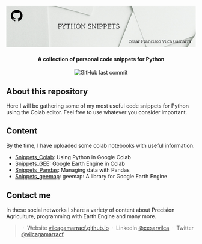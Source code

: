 <p align='center'>
   <img src="Python_snippets_logo.jpg" alt="Python Snippets Logo"/>
</p>

<h4 align="center"> A collection of personal code snippets for Python</h4>

<p align='center'>
   <img src="https://img.shields.io/github/last-commit/vilcagamarracf/Python_Snippets?style=flat-square" alt="GitHub last commit"/>
</p>

## About this repository

Here I will be gathering some of my most useful code snippets for Python using the Colab editor. Feel free to use whatever you consider important.

## Content

By the time, I have uploaded some colab notebooks with useful information.  

- [Snippets_Colab](Python_Snippets/Snippets/Snippets_Colab.ipynb): Using Python in Google Colab
- [Snippets_GEE](Python_Snippets/Snippets/Snippets_GEE.ipynb): Google Earth Engine in Colab
- [Snippets_Pandas](Python_Snippets/Snippets/Snippets_Pandas.ipynb): Managing data with Pandas
- [Snippets_geemap](Python_Snippets/Snippets/Snippets_geemap.ipynb): geemap: A library for Google Earth Engine

## Contact me

In these social networks I share a variety of content about Precision Agriculture, programming with Earth Engine and many more. 

> &nbsp;&middot;&nbsp; Website [vilcagamarracf.github.io](https://vilcagamarracf.github.io/) &nbsp;&middot;&nbsp;
> LinkedIn [@cesarvilca](https://www.linkedin.com/in/cesarvilca/) &nbsp;&middot;&nbsp;
> Twitter [@vilcagamarracf](https://twitter.com/vilcagamarracf)

